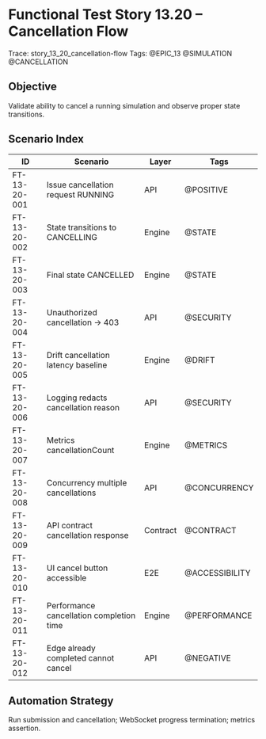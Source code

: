 # Functional Test Story 13.20 – Cancellation Flow

Trace: story_13_20_cancellation-flow
Tags: @EPIC_13 @SIMULATION @CANCELLATION

## Objective
Validate ability to cancel a running simulation and observe proper state transitions.

## Scenario Index
| ID | Scenario | Layer | Tags |
|----|----------|-------|------|
| FT-13-20-001 | Issue cancellation request RUNNING | API | @POSITIVE |
| FT-13-20-002 | State transitions to CANCELLING | Engine | @STATE |
| FT-13-20-003 | Final state CANCELLED | Engine | @STATE |
| FT-13-20-004 | Unauthorized cancellation -> 403 | API | @SECURITY |
| FT-13-20-005 | Drift cancellation latency baseline | Engine | @DRIFT |
| FT-13-20-006 | Logging redacts cancellation reason | API | @SECURITY |
| FT-13-20-007 | Metrics cancellationCount | Engine | @METRICS |
| FT-13-20-008 | Concurrency multiple cancellations | API | @CONCURRENCY |
| FT-13-20-009 | API contract cancellation response | Contract | @CONTRACT |
| FT-13-20-010 | UI cancel button accessible | E2E | @ACCESSIBILITY |
| FT-13-20-011 | Performance cancellation completion time | Engine | @PERFORMANCE |
| FT-13-20-012 | Edge already completed cannot cancel | API | @NEGATIVE |

## Automation Strategy
Run submission and cancellation; WebSocket progress termination; metrics assertion.
